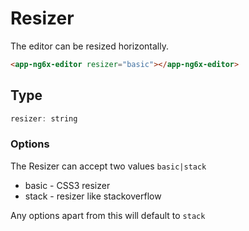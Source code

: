 # Resizer

The editor can be resized horizontally.

```html
<app-ng6x-editor resizer="basic"></app-ng6x-editor>
```

## Type

```js
resizer: string
```

### Options

The Resizer can accept two values `basic|stack`

* basic - CSS3 resizer
* stack - resizer like stackoverflow

Any options apart from this will default to `stack`
